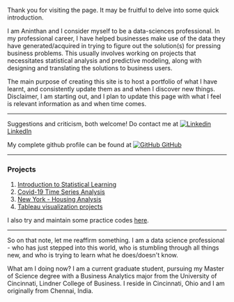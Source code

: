 
Thank you for visiting the page. It may be fruitful to delve into some quick introduction.

I am Aninthan and I consider myself to be a data-sciences professional. In my professional career, I have helped businesses make use of the data they have generated/acquired in trying to figure out the solution(s) for pressing business problems. This usually involves working on projects that necessitates statistical analysis and predictive modeling, along with designing and translating the solutions to business users.

The main purpose of creating this site is to host a portfolio of what I have learnt, and consistently update them as and when I discover new things. Disclaimer, I am starting out, and I plan to update this page with what I feel is relevant information as and when time comes.

___

Suggestions and criticism, both welcome! Do contact me at [![Linkedin](https://i.stack.imgur.com/gVE0j.png) LinkedIn](https://www.linkedin.com/in/aninthan-r/)

My complete github profile can be found at [![GitHub](https://i.stack.imgur.com/tskMh.png) GitHub](https://github.com/aninthan-ramaswamy)

___

### Projects

1. [Introduction to Statistical Learning](https://aninthan-ramaswamy.github.io/ISLR-Training/)
2. [Covid-19 Time Series Analysis](https://aninthan-ramaswamy.github.io/Covid-19-Analysis/)
3. [New York - Housing Analysis](https://aninthan-ramaswamy.github.io/New-York-Housing-Analysis/)
4. [Tableau visualization projects](https://public.tableau.com/profile/aninthan.ramaswamy)

I also try and maintain some practice codes [here](https://github.com/aninthan-ramaswamy/Basic-Coding).

___

So on that note, let me reaffirm something. I am a data science professional - who has just stepped into this world, who is stumbling through all things new, and who is trying to learn what he does/doesn't know.

What am I doing now? I am a current graduate student, pursuing my Master of Science degree with a Business Analytics major from the University of Cincinnati, Lindner College of Business. I reside in Cincinnati, Ohio and I am originally from Chennai, India. 
